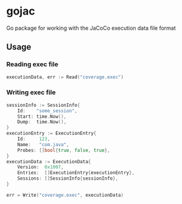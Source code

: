 # gojac
Go package for working with the JaCoCo execution data file format

## Usage

### Reading exec file

```go
executionData, err := Read("coverage.exec")
```

### Writing exec file

```go
sessionInfo := SessionInfo{
    Id:    "some_session",
    Start: time.Now(),
    Dump:  time.Now(),
}
executionEntry := ExecutionEntry{
    Id:     123,
    Name:   "com.java",
    Probes: []bool{true, false, true},
}
executionData := ExecutionData{
    Version:  0x1007,
    Entries:  []ExecutionEntry{executionEntry},
    Sessions: []SessionInfo{sessionInfo},
}

err = Write("coverage.exec", executionData)
```